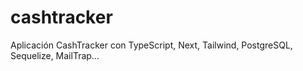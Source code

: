 # cashtracker
Aplicación CashTracker con TypeScript, Next, Tailwind, PostgreSQL, Sequelize, MailTrap...
